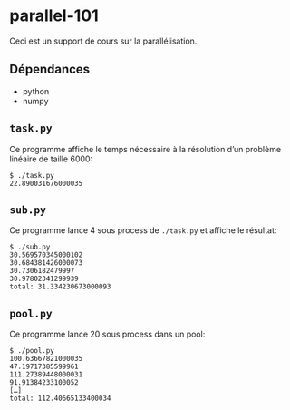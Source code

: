 # parallel-101

Ceci est un support de cours sur la parallélisation.


## Dépendances

- python
- numpy

## `task.py`

Ce programme affiche le temps nécessaire à la résolution d’un problème linéaire de taille 6000:

```
$ ./task.py
22.890031676000035
```

## `sub.py`

Ce programme lance 4 sous process de `./task.py` et affiche le résultat:

```
$ ./sub.py
30.569570345000102
30.684381426000073
30.7306182479997
30.97802341299939
total: 31.334230673000093
```

## `pool.py`

Ce programme lance 20 sous process dans un pool:

```
$ ./pool.py
100.63667821000035
47.19717385599961
111.27389448000031
91.91384233100052
[…]
total: 112.40665133400034
```
